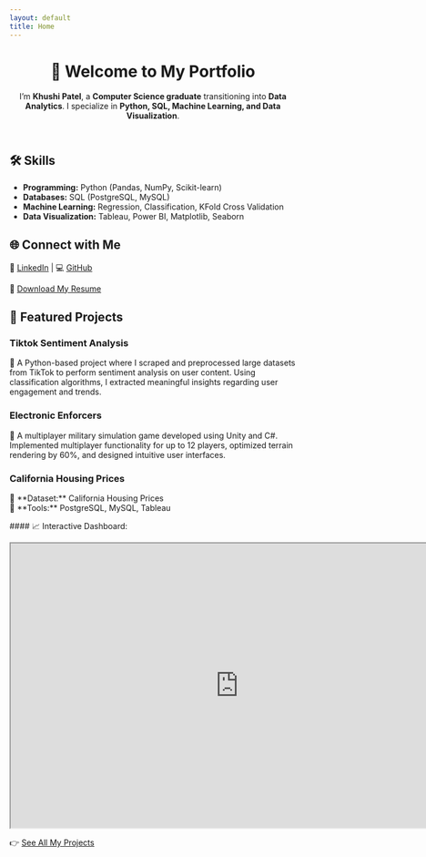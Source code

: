 ```yaml
---
layout: default
title: Home
---
```


<header class="hero">
  <h1>👋 Welcome to My Portfolio</h1>
  <p>I’m <strong>Khushi Patel</strong>, a <strong>Computer Science graduate</strong> transitioning into <strong>Data Analytics</strong>. I specialize in <strong>Python, SQL, Machine Learning, and Data Visualization</strong>.</p>
</header>

<section id="skills">
  <h2>🛠️ Skills</h2>
  <ul>
    <li><strong>Programming:</strong> Python (Pandas, NumPy, Scikit-learn)</li>
    <li><strong>Databases:</strong> SQL (PostgreSQL, MySQL)</li>
    <li><strong>Machine Learning:</strong> Regression, Classification, KFold Cross Validation</li>
    <li><strong>Data Visualization:</strong> Tableau, Power BI, Matplotlib, Seaborn</li>
  </ul>
</section>

<section id="connect">
  <h2>🌐 Connect with Me</h2>
  <p>
    🔗 <a href="https://www.linkedin.com/in/patel-khushi9/">LinkedIn</a> |
    💻 <a href="https://github.com/khuship0104">GitHub</a>
  </p>
  <p>📄 <a href="./assets/Khushi_Patel.pdf" class="resume-button">Download My Resume</a></p>
</section>

<section id="projects">
  <h2>🚀 Featured Projects</h2>
  
  <div class="project">
    <h3>Tiktok Sentiment Analysis</h3>
    <p>📌 A Python-based project where I scraped and preprocessed large datasets from TikTok to perform sentiment analysis on user content. Using classification algorithms, I extracted meaningful insights regarding user engagement and trends.</p>
  </div>
  
  <div class="project">
    <h3>Electronic Enforcers</h3>
    <p>📌 A multiplayer military simulation game developed using Unity and C#. Implemented multiplayer functionality for up to 12 players, optimized terrain rendering by 60%, and designed intuitive user interfaces.</p>
  </div>

  <div class="project">
    <h3>California Housing Prices</h3>
    <p>📌 **Dataset:** California Housing Prices<br>
       📌 **Tools:** PostgreSQL, MySQL, Tableau</p>
    <p>#### 📈 Interactive Dashboard:</p>
    <iframe src="https://public.tableau.com/views/YOUR-DASHBOARD" width="800" height="500"></iframe>
  </div>

  <p>👉 <a href="./projects.md">See All My Projects</a></p>
</section>
